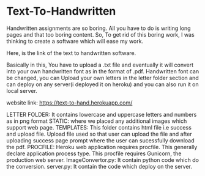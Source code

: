 # Text-To-Handwritten
Handwritten assignments are so boring. All you have to do is writing long pages and that too boring content.
So, To get rid of this boring work, I was thinking to create a software which will ease my work.

Here, is the link of the text to handwritten software.

Basically in this, You have to upload a .txt file and eventually it will convert into your own handwritten font as in the format of .pdf. Handwritten font can be changed, you can Upload your own letters in the letter folder section and can deploy on any server(i deployed it on heroku) and you can also run it on local server.

website link: https://text-to-hand.herokuapp.com/

LETTER FOLDER: It contains lowercase and uppercase letters and numbers as in png format
STATIC: where we placed any additional images which support web page.
TEMPLATES: This folder contains html file i.e success and upload file.
            Upload file used so that user can upload the file and after uploading success page prompt where the user can sucessfully download the pdf.
PROCFILE: Heroku web application requires procfile. This generally declare application process type. This procfile requires Gunicorn, the production web server. 
ImageConvertor.py: It contain python code which do the conversion.
server.py: It contain the code which deploy on the server.


